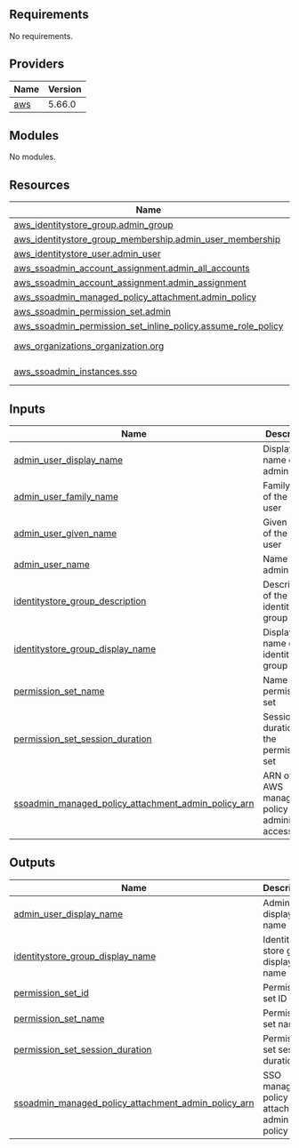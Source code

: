 <!-- BEGIN_TF_DOCS -->
## Requirements

No requirements.

## Providers

| Name | Version |
|------|---------|
| <a name="provider_aws"></a> [aws](#provider\_aws) | 5.66.0 |

## Modules

No modules.

## Resources

| Name | Type |
|------|------|
| [aws_identitystore_group.admin_group](https://registry.terraform.io/providers/hashicorp/aws/latest/docs/resources/identitystore_group) | resource |
| [aws_identitystore_group_membership.admin_user_membership](https://registry.terraform.io/providers/hashicorp/aws/latest/docs/resources/identitystore_group_membership) | resource |
| [aws_identitystore_user.admin_user](https://registry.terraform.io/providers/hashicorp/aws/latest/docs/resources/identitystore_user) | resource |
| [aws_ssoadmin_account_assignment.admin_all_accounts](https://registry.terraform.io/providers/hashicorp/aws/latest/docs/resources/ssoadmin_account_assignment) | resource |
| [aws_ssoadmin_account_assignment.admin_assignment](https://registry.terraform.io/providers/hashicorp/aws/latest/docs/resources/ssoadmin_account_assignment) | resource |
| [aws_ssoadmin_managed_policy_attachment.admin_policy](https://registry.terraform.io/providers/hashicorp/aws/latest/docs/resources/ssoadmin_managed_policy_attachment) | resource |
| [aws_ssoadmin_permission_set.admin](https://registry.terraform.io/providers/hashicorp/aws/latest/docs/resources/ssoadmin_permission_set) | resource |
| [aws_ssoadmin_permission_set_inline_policy.assume_role_policy](https://registry.terraform.io/providers/hashicorp/aws/latest/docs/resources/ssoadmin_permission_set_inline_policy) | resource |
| [aws_organizations_organization.org](https://registry.terraform.io/providers/hashicorp/aws/latest/docs/data-sources/organizations_organization) | data source |
| [aws_ssoadmin_instances.sso](https://registry.terraform.io/providers/hashicorp/aws/latest/docs/data-sources/ssoadmin_instances) | data source |

## Inputs

| Name | Description | Type | Default | Required |
|------|-------------|------|---------|:--------:|
| <a name="input_admin_user_display_name"></a> [admin\_user\_display\_name](#input\_admin\_user\_display\_name) | Display name of the admin user | `string` | `"AdminUser"` | no |
| <a name="input_admin_user_family_name"></a> [admin\_user\_family\_name](#input\_admin\_user\_family\_name) | Family name of the admin user | `string` | `"User"` | no |
| <a name="input_admin_user_given_name"></a> [admin\_user\_given\_name](#input\_admin\_user\_given\_name) | Given name of the admin user | `string` | `"Admin"` | no |
| <a name="input_admin_user_name"></a> [admin\_user\_name](#input\_admin\_user\_name) | Name of the admin user | `string` | `"AdminUser"` | no |
| <a name="input_identitystore_group_description"></a> [identitystore\_group\_description](#input\_identitystore\_group\_description) | Description of the identity store group | `string` | `"Admin group for organization access"` | no |
| <a name="input_identitystore_group_display_name"></a> [identitystore\_group\_display\_name](#input\_identitystore\_group\_display\_name) | Display name of the identity store group | `string` | `"AdminGroup"` | no |
| <a name="input_permission_set_name"></a> [permission\_set\_name](#input\_permission\_set\_name) | Name of the permission set | `string` | `"AdminPermissionSet"` | no |
| <a name="input_permission_set_session_duration"></a> [permission\_set\_session\_duration](#input\_permission\_set\_session\_duration) | Session duration for the permission set | `string` | `"PT12H"` | no |
| <a name="input_ssoadmin_managed_policy_attachment_admin_policy_arn"></a> [ssoadmin\_managed\_policy\_attachment\_admin\_policy\_arn](#input\_ssoadmin\_managed\_policy\_attachment\_admin\_policy\_arn) | ARN of the AWS managed policy for administrator access | `string` | `"arn:aws:iam::aws:policy/AdministratorAccess"` | no |

## Outputs

| Name | Description |
|------|-------------|
| <a name="output_admin_user_display_name"></a> [admin\_user\_display\_name](#output\_admin\_user\_display\_name) | Admin user display name |
| <a name="output_identitystore_group_display_name"></a> [identitystore\_group\_display\_name](#output\_identitystore\_group\_display\_name) | Identity store group display name |
| <a name="output_permission_set_id"></a> [permission\_set\_id](#output\_permission\_set\_id) | Permission set ID |
| <a name="output_permission_set_name"></a> [permission\_set\_name](#output\_permission\_set\_name) | Permission set name |
| <a name="output_permission_set_session_duration"></a> [permission\_set\_session\_duration](#output\_permission\_set\_session\_duration) | Permission set session duration |
| <a name="output_ssoadmin_managed_policy_attachment_admin_policy_arn"></a> [ssoadmin\_managed\_policy\_attachment\_admin\_policy\_arn](#output\_ssoadmin\_managed\_policy\_attachment\_admin\_policy\_arn) | SSO managed policy attachment admin policy arn |
<!-- END_TF_DOCS -->